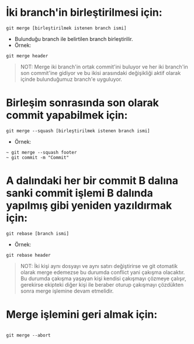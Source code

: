 # İki branch'in birleştirilmesi için:

```git
git merge [birleştirilmek istenen branch ismi]
```

- Bulunduğu branch ile belirtilen branch birleştirilir.
- Örnek:

```git
git merge header
```

> NOT: Merge iki branch'in ortak commit'ini buluyor ve her iki branch'in son commit'ine gidiyor ve bu ikisi arasındaki değişikliği aktif olarak içinde bulunduğumuz branch'e uyguluyor.

# Birleşim sonrasında son olarak commit yapabilmek için:

```git
git merge --squash [birleştirilmek istenen branch ismi]
```

- Örnek:

```git
~ git merge --squash footer
~ git commit -m "Commit"
```

# A dalındaki her bir commit B dalına sanki commit işlemi B dalında yapılmış gibi yeniden yazıldırmak için:

```git
git rebase [branch ismi]
```

- Örnek:

```git
git rebase header
```

> NOT: İki kişi aynı dosyayı ve aynı satırı değiştirirse ve git otomatik olarak merge edemezse bu durumda conflict yani çakışma olacaktır. Bu durumda çakışma yaşayan kişi kendisi çakışmayı çözmeye çalışır, gerekirse ekipteki diğer kişi ile beraber oturup çakışmayı çözdükten sonra merge işlemine devam etmelidir.

# Merge işlemini geri almak için:

```git

git merge --abort

```
